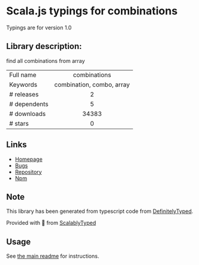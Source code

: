 
# Scala.js typings for combinations

Typings are for version 1.0

## Library description:
find all combinations from array

|                    |                 |
| ------------------ | :-------------: |
| Full name          | combinations |
| Keywords           | combination, combo, array |
| # releases         | 2 |
| # dependents       | 5 |
| # downloads        | 34383 |
| # stars            | 0 |

## Links
- [Homepage](https://github.com/jgallen23/combinations#readme)
- [Bugs](https://github.com/jgallen23/combinations/issues)
- [Repository](https://github.com/jgallen23/combinations)
- [Npm](https://www.npmjs.com/package/combinations)
    


## Note
This library has been generated from typescript code from [DefinitelyTyped](https://definitelytyped.org).

Provided with :purple_heart: from [ScalablyTyped](https://github.com/oyvindberg/ScalablyTyped)

## Usage
See [the main readme](../../readme.md) for instructions.


